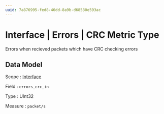 ```yaml
---
uuid: 7a876995-fed8-46dd-8a9b-d68530e593ac
---
```

# Interface | Errors | CRC Metric Type

Errors when recieved packets which have CRC checking errors 

## Data Model

Scope
: [Interface](../../../metric-scopes-reference/interface.md)

Field
: `errors_crc_in`

Type
: UInt32

Measure
: `packet/s`
